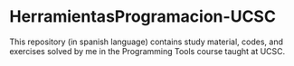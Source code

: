 # HerramientasProgramacion-UCSC
This repository (in spanish language) contains study material, codes, and exercises solved by me in the Programming Tools course taught at UCSC.

